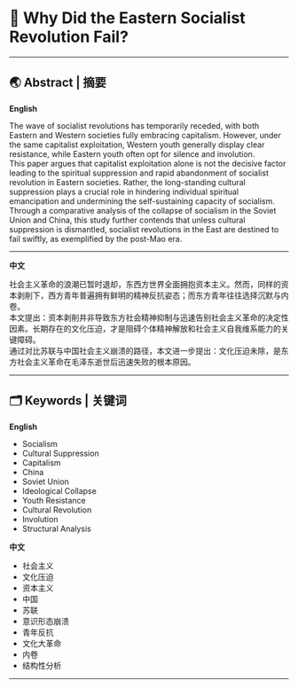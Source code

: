# 📖 Why Did the Eastern Socialist Revolution Fail?  

---

## 🌏 Abstract | 摘要

**English**

The wave of socialist revolutions has temporarily receded, with both Eastern and Western societies fully embracing capitalism. However, under the same capitalist exploitation, Western youth generally display clear resistance, while Eastern youth often opt for silence and involution.  
This paper argues that capitalist exploitation alone is not the decisive factor leading to the spiritual suppression and rapid abandonment of socialist revolution in Eastern societies. Rather, the long-standing cultural suppression plays a crucial role in hindering individual spiritual emancipation and undermining the self-sustaining capacity of socialism.  
Through a comparative analysis of the collapse of socialism in the Soviet Union and China, this study further contends that unless cultural suppression is dismantled, socialist revolutions in the East are destined to fail swiftly, as exemplified by the post-Mao era.

---

**中文**

社会主义革命的浪潮已暂时退却，东西方世界全面拥抱资本主义。然而，同样的资本剥削下，西方青年普遍拥有鲜明的精神反抗姿态；而东方青年往往选择沉默与内卷。  
本文提出：资本剥削并非导致东方社会精神抑制与迅速告别社会主义革命的决定性因素。长期存在的文化压迫，才是阻碍个体精神解放和社会主义自我维系能力的关键障碍。  
通过对比苏联与中国社会主义崩溃的路径，本文进一步提出：文化压迫未除，是东方社会主义革命在毛泽东逝世后迅速失败的根本原因。

---

## 🗂️ Keywords | 关键词

**English**

- Socialism
- Cultural Suppression
- Capitalism
- China
- Soviet Union
- Ideological Collapse
- Youth Resistance
- Cultural Revolution
- Involution
- Structural Analysis

**中文**

- 社会主义
- 文化压迫
- 资本主义
- 中国
- 苏联
- 意识形态崩溃
- 青年反抗
- 文化大革命
- 内卷
- 结构性分析

---
